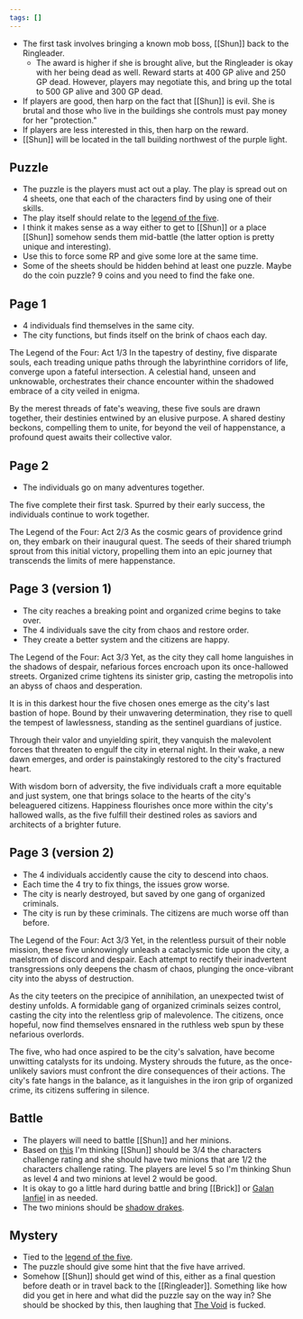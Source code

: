 ```yaml
---
tags: []
---
```


* The first task involves bringing a known mob boss, [[Shun]] back to the Ringleader.
	* The award is higher if she is brought alive, but the Ringleader is okay with her being dead as well. Reward starts at 400 GP alive and 250 GP dead. However, players may negotiate this, and bring up the total to 500 GP alive and 300 GP dead.
* If players are good, then harp on the fact that [[Shun]] is evil. She is brutal and those who live in the buildings she controls must pay money for her "protection."
* If players are less interested in this, then harp on the reward. 
* [[Shun]] will be located in the tall building northwest of the purple light.

## Puzzle
* The puzzle is the players must act out a play. The play is spread out on 4 sheets, one that each of the characters find by using one of their skills.
* The play itself should relate to the [legend of the five](Legend_of_the_five.md).
* I think it makes sense as a way either to get to [[Shun]] or a place [[Shun]] somehow sends them mid-battle (the latter option is pretty unique and interesting). 
* Use this to force some RP and give some lore at the same time.
* Some of the sheets should be hidden behind at least one puzzle. Maybe do the coin puzzle? 9 coins and you need to find the fake one.
## Page 1
* 4 individuals find themselves in the same city.
* The city functions, but finds itself on the brink of chaos each day.

The Legend of the Four: Act 1/3
In the tapestry of destiny, five disparate souls, each treading unique paths through the labyrinthine corridors of life, converge upon a fateful intersection. A celestial hand, unseen and unknowable, orchestrates their chance encounter within the shadowed embrace of a city veiled in enigma.

By the merest threads of fate's weaving, these five souls are drawn together, their destinies entwined by an elusive purpose. A shared destiny beckons, compelling them to unite, for beyond the veil of happenstance, a profound quest awaits their collective valor.
## Page 2
* The individuals go on many adventures together.


The five complete their first task. Spurred by their early success, the individuals continue to work together. 

The Legend of the Four: Act 2/3
As the cosmic gears of providence grind on, they embark on their inaugural quest. The seeds of their shared triumph sprout from this initial victory, propelling them into an epic journey that transcends the limits of mere happenstance.

## Page 3 (version 1)
* The city reaches a breaking point and organized crime begins to take over.
* The 4 individuals save the city from chaos and restore order.
* They create a better system and the citizens are happy.

The Legend of the Four: Act 3/3
Yet, as the city they call home languishes in the shadows of despair, nefarious forces encroach upon its once-hallowed streets. Organized crime tightens its sinister grip, casting the metropolis into an abyss of chaos and desperation.

It is in this darkest hour the five chosen ones emerge as the city's last bastion of hope. Bound by their unwavering determination, they rise to quell the tempest of lawlessness, standing as the sentinel guardians of justice.

Through their valor and unyielding spirit, they vanquish the malevolent forces that threaten to engulf the city in eternal night. In their wake, a new dawn emerges, and order is painstakingly restored to the city's fractured heart.

With wisdom born of adversity, the five individuals craft a more equitable and just system, one that brings solace to the hearts of the city's beleaguered citizens. Happiness flourishes once more within the city's hallowed walls, as the five fulfill their destined roles as saviors and architects of a brighter future.

## Page 3 (version 2)
* The 4 individuals accidently cause the city to descend into chaos.
* Each time the 4 try to fix things, the issues grow worse.
* The city is nearly destroyed, but saved by one gang of organized criminals. 
* The city is run by these criminals. The citizens are much worse off than before.

The Legend of the Four: Act 3/3
Yet, in the relentless pursuit of their noble mission, these five unknowingly unleash a cataclysmic tide upon the city, a maelstrom of discord and despair. Each attempt to rectify their inadvertent transgressions only deepens the chasm of chaos, plunging the once-vibrant city into the abyss of destruction.

As the city teeters on the precipice of annihilation, an unexpected twist of destiny unfolds. A formidable gang of organized criminals seizes control, casting the city into the relentless grip of malevolence. The citizens, once hopeful, now find themselves ensnared in the ruthless web spun by these nefarious overlords.

The five, who had once aspired to be the city's salvation, have become unwitting catalysts for its undoing. Mystery shrouds the future, as the once-unlikely saviors must confront the dire consequences of their actions. The city's fate hangs in the balance, as it languishes in the iron grip of organized crime, its citizens suffering in silence.
## Battle
* The players will need to battle [[Shun]] and her minions. 
* Based on [this](https://www.dndbeyond.com/posts/194-a-new-dms-guide-for-building-combat-encounters) I'm thinking [[Shun]] should be 3/4 the characters challenge rating and she should have two minions that are 1/2 the characters challenge rating. The players are level 5 so I'm thinking Shun as level 4 and two minions at level 2 would be good.
* It is okay to go a little hard during battle and bring [[Brick]] or [Galan Ianfiel](Galan_Ianfiel) in as needed.
* The two minions should be [shadow drakes](https://2e.aonprd.com/Monsters.aspx?ID=640).

## Mystery
* Tied to the [legend of the five](Legend_of_the_five.md).
* The puzzle should give some hint that the five have arrived.
* Somehow [[Shun]] should get wind of this, either as a final question before death or in travel back to the [[Ringleader]]. Something like how did you get in here and what did the puzzle say on the way in? She should be shocked by this, then laughing that [The Void](The_Void) is fucked.

